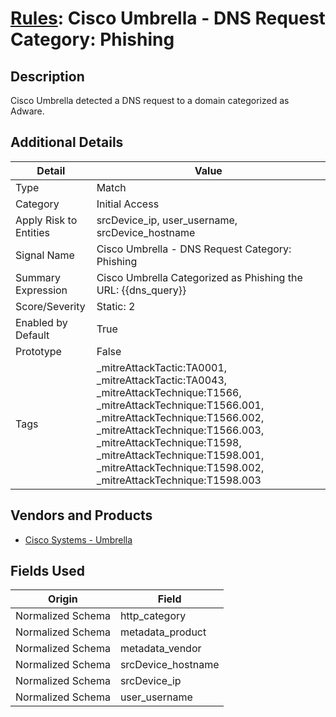 # [Rules](README.md): Cisco Umbrella - DNS Request Category: Phishing

## Description
Cisco Umbrella detected a DNS request to a domain categorized as Adware.

## Additional Details
|Detail|Value|
|----|----|
|Type|Match|
|Category|Initial Access|
|Apply Risk to Entities|srcDevice_ip, user_username, srcDevice_hostname|
|Signal Name|Cisco Umbrella - DNS Request Category: Phishing|
|Summary Expression|Cisco Umbrella Categorized as Phishing the URL: {{dns_query}}|
|Score/Severity|Static: 2|
|Enabled by Default|True|
|Prototype|False|
|Tags|_mitreAttackTactic:TA0001, _mitreAttackTactic:TA0043, _mitreAttackTechnique:T1566, _mitreAttackTechnique:T1566.001, _mitreAttackTechnique:T1566.002, _mitreAttackTechnique:T1566.003, _mitreAttackTechnique:T1598, _mitreAttackTechnique:T1598.001, _mitreAttackTechnique:T1598.002, _mitreAttackTechnique:T1598.003|
## Vendors and Products
- [Cisco Systems - Umbrella](../products/5ba50e74-3c05-4ea8-aeaf-5efde588c60f.md)


## Fields Used

|Origin|Field|
|----|----|
|Normalized Schema|http_category|
|Normalized Schema|metadata_product|
|Normalized Schema|metadata_vendor|
|Normalized Schema|srcDevice_hostname|
|Normalized Schema|srcDevice_ip|
|Normalized Schema|user_username|


